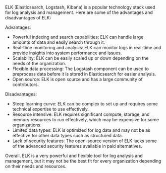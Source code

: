 ELK (Elasticsearch, Logstash, Kibana) is a popular technology stack used for log analysis and management. Here are some of the advantages and disadvantages of ELK:

Advantages:
- Powerful indexing and search capabilities: ELK can handle large amounts of data and easily search through it.
- Real-time monitoring and analysis: ELK can monitor logs in real-time and provide insights into system performance and issues.
- Scalability: ELK can be easily scaled up or down depending on the needs of the organization.
- Flexible data processing: The Logstash component can be used to preprocess data before it is stored in Elasticsearch for easier analysis.
- Open source: ELK is open source and has a large community of contributors.

Disadvantages:
- Steep learning curve: ELK can be complex to set up and requires some technical expertise to use effectively.
- Resource intensive: ELK requires significant compute, storage, and memory resources to run effectively, which may be expensive for some organizations.
- Limited data types: ELK is optimized for log data and may not be as effective for other data types such as structured data.
- Lack of security features: The open-source version of ELK lacks some of the advanced security features available in paid alternatives. 

Overall, ELK is a very powerful and flexible tool for log analysis and management, but it may not be the best fit for every organization depending on their needs and resources.
